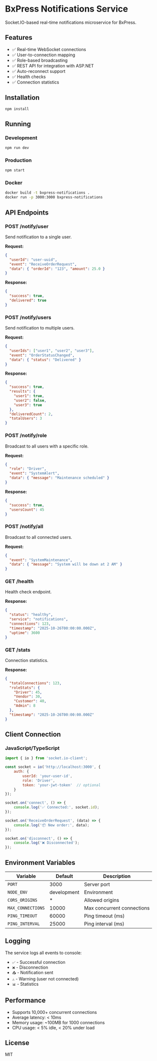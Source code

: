 # BxPress Notifications Service

Socket.IO-based real-time notifications microservice for BxPress.

## Features

- ✅ Real-time WebSocket connections
- ✅ User-to-connection mapping
- ✅ Role-based broadcasting
- ✅ REST API for integration with ASP.NET
- ✅ Auto-reconnect support
- ✅ Health checks
- ✅ Connection statistics

## Installation

```bash
npm install
```

## Running

### Development
```bash
npm run dev
```

### Production
```bash
npm start
```

### Docker
```bash
docker build -t bxpress-notifications .
docker run -p 3000:3000 bxpress-notifications
```

## API Endpoints

### POST /notify/user
Send notification to a single user.

**Request:**
```json
{
  "userId": "user-uuid",
  "event": "ReceiveOrderRequest",
  "data": { "orderId": "123", "amount": 25.0 }
}
```

**Response:**
```json
{
  "success": true,
  "delivered": true
}
```

### POST /notify/users
Send notification to multiple users.

**Request:**
```json
{
  "userIds": ["user1", "user2", "user3"],
  "event": "OrderStatusChanged",
  "data": { "status": "Delivered" }
}
```

**Response:**
```json
{
  "success": true,
  "results": {
    "user1": true,
    "user2": false,
    "user3": true
  },
  "deliveredCount": 2,
  "totalUsers": 3
}
```

### POST /notify/role
Broadcast to all users with a specific role.

**Request:**
```json
{
  "role": "Driver",
  "event": "SystemAlert",
  "data": { "message": "Maintenance scheduled" }
}
```

**Response:**
```json
{
  "success": true,
  "usersCount": 45
}
```

### POST /notify/all
Broadcast to all connected users.

**Request:**
```json
{
  "event": "SystemMaintenance",
  "data": { "message": "System will be down at 2 AM" }
}
```

### GET /health
Health check endpoint.

**Response:**
```json
{
  "status": "healthy",
  "service": "notifications",
  "connections": 123,
  "timestamp": "2025-10-26T00:00:00.000Z",
  "uptime": 3600
}
```

### GET /stats
Connection statistics.

**Response:**
```json
{
  "totalConnections": 123,
  "roleStats": {
    "Driver": 45,
    "Vendor": 30,
    "Customer": 40,
    "Admin": 8
  },
  "timestamp": "2025-10-26T00:00:00.000Z"
}
```

## Client Connection

### JavaScript/TypeScript
```javascript
import { io } from 'socket.io-client';

const socket = io('http://localhost:3000', {
    auth: {
        userId: 'your-user-id',
        role: 'Driver',
        token: 'your-jwt-token'  // optional
    }
});

socket.on('connect', () => {
    console.log('✅ Connected:', socket.id);
});

socket.on('ReceiveOrderRequest', (data) => {
    console.log('📦 New order:', data);
});

socket.on('disconnect', () => {
    console.log('❌ Disconnected');
});
```

## Environment Variables

| Variable | Default | Description |
|----------|---------|-------------|
| `PORT` | 3000 | Server port |
| `NODE_ENV` | development | Environment |
| `CORS_ORIGINS` | * | Allowed origins |
| `MAX_CONNECTIONS` | 10000 | Max concurrent connections |
| `PING_TIMEOUT` | 60000 | Ping timeout (ms) |
| `PING_INTERVAL` | 25000 | Ping interval (ms) |

## Logging

The service logs all events to console:
- `✅` - Successful connection
- `❌` - Disconnection
- `📤` - Notification sent
- `⚠️` - Warning (user not connected)
- `📊` - Statistics

## Performance

- Supports 10,000+ concurrent connections
- Average latency: < 10ms
- Memory usage: ~100MB for 1000 connections
- CPU usage: < 5% idle, < 20% under load

## License

MIT

